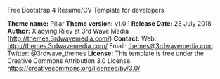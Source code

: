 Free Bootstrap 4 Resume/CV Template for developers

**Theme name:** Pillar
**Theme version:** v1.0.1
**Release Date:** 23 July 2018
**Author:** Xiaoying Riley at 3rd Wave Media (http://themes.3rdwavemedia.com/)
**Contact:**
Web: http://themes.3rdwavemedia.com/
Email: themes@3rdwavemedia.com
Twitter: @3rdwave_themes
**License:** This template is free under the Creative Commons Attribution 3.0 License.
https://creativecommons.org/licenses/by/3.0/